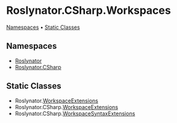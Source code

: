 <a name="_top"></a>

# Roslynator\.CSharp\.Workspaces

[Namespaces](#namespaces) &#x2022; [Static Classes](#static-classes)

## Namespaces

* [Roslynator](../../docs/api/Roslynator/README.md#_top)
* [Roslynator.CSharp](../../docs/api/Roslynator/CSharp/README.md#_top)

## Static Classes

* Roslynator\.[WorkspaceExtensions](../../docs/api/Roslynator/WorkspaceExtensions/README.md#_top)
* Roslynator\.CSharp\.[WorkspaceExtensions](../../docs/api/Roslynator/CSharp/WorkspaceExtensions/README.md#_top)
* Roslynator\.CSharp\.[WorkspaceSyntaxExtensions](../../docs/api/Roslynator/CSharp/WorkspaceSyntaxExtensions/README.md#_top)
